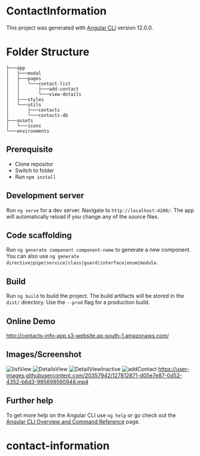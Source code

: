 # ContactInformation

This project was generated with [Angular CLI](https://github.com/angular/angular-cli) version 12.0.0.

# Folder Structure
```
├───app
│   ├───modal
│   ├───pages
│   │   └───contact-list
│   │       ├───add-contact
│   │       └───view-details
│   ├───styles
│   └───utils
│       ├───contacts
│       └───contacts-db
├───assets
│   └───icons
└───environments
```
## Prerequisite
 - Clone repositor 
 - Switch to folder
 - Run `npm install`

## Development server

Run `ng serve` for a dev server. Navigate to `http://localhost:4200/`. The app will automatically reload if you change any of the source files.

## Code scaffolding

Run `ng generate component component-name` to generate a new component. You can also use `ng generate directive|pipe|service|class|guard|interface|enum|module`.

## Build

Run `ng build` to build the project. The build artifacts will be stored in the `dist/` directory. Use the `--prod` flag for a production build.

## Online Demo
http://contacts-info-app.s3-website.ap-south-1.amazonaws.com/

## Images/Screenshot
![listView](https://user-images.githubusercontent.com/20357942/127810349-aaf0d694-7c8d-474d-808d-5138d259d8af.PNG)
![DetailsView](https://user-images.githubusercontent.com/20357942/127810353-0e300a3d-2e5d-4851-a762-79ab0089e3b6.PNG)
![DetailViewInactive](https://user-images.githubusercontent.com/20357942/127810355-297b42ed-03b5-4d16-849a-3009910cb866.PNG)
![addContact](https://user-images.githubusercontent.com/20357942/127810356-92370ff9-fd93-49cf-ab1a-629379acae9c.PNG)
https://user-images.githubusercontent.com/20357942/127812871-d05e7e87-0d52-4352-b6d3-995698560948.mp4


## Further help

To get more help on the Angular CLI use `ng help` or go check out the [Angular CLI Overview and Command Reference](https://angular.io/cli) page.
# contact-information

